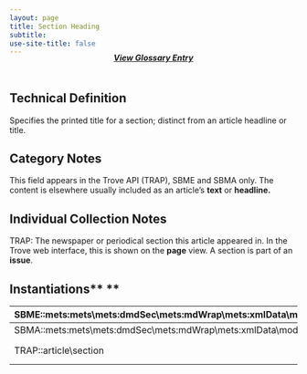 ```yaml
---
layout: page
title: Section Heading
subtitle:  
use-site-title: false
---
```


<h4 style="text-align:center;font-style:italic;margin-top:-20px;margin-bottom:50px;"><a href="../../glossary/section-heading">View Glossary Entry</a></h4>

## Technical Definition

Specifies the printed title for a section; distinct from an article
headline or title.

## Category Notes

This field appears in the Trove API (TRAP), SBME and SBMA only. The
content is elsewhere usually included as an article’s **text** or
**headline.**

## Individual Collection Notes

TRAP: The newspaper or periodical section this article appeared in. In
the Trove web interface, this is shown on the **page** view. A section
is part of an **issue**.

## Instantiations** **  

| SBME::mets:mets\\mets:dmdSec\\mets:mdWrap\\mets:xmlData\\mods:mods\\mods:relatedItem\\mods:relatedItem\\mods:titleInfo\\mods:partName | STR | Wirtschaftsausgabe  |
| -- | -- | -- |
| SBMA::mets:mets\\mets:dmdSec\\mets:mdWrap\\mets:xmlData\\mods:mods\\mods:titleInfo\\mods:partName  | STR | Wirtschaftsausgabe  |
| TRAP::article\\section  | STR | 1, Special Home Feature |
